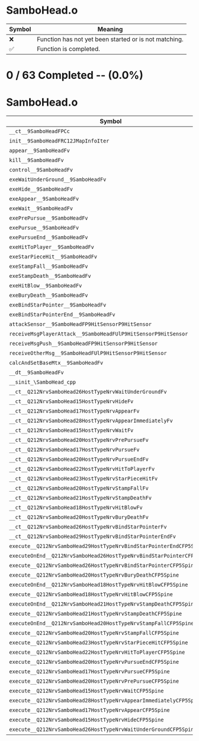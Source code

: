 # SamboHead.o
| Symbol | Meaning 
| ------------- | ------------- 
| :x: | Function has not yet been started or is not matching. 
| :white_check_mark: | Function is completed. 


# 0 / 63 Completed -- (0.0%)
# SamboHead.o
| Symbol | Decompiled? |
| ------------- | ------------- |
| `__ct__9SamboHeadFPCc` | :x: |
| `init__9SamboHeadFRC12JMapInfoIter` | :x: |
| `appear__9SamboHeadFv` | :x: |
| `kill__9SamboHeadFv` | :x: |
| `control__9SamboHeadFv` | :x: |
| `exeWaitUnderGround__9SamboHeadFv` | :x: |
| `exeHide__9SamboHeadFv` | :x: |
| `exeAppear__9SamboHeadFv` | :x: |
| `exeWait__9SamboHeadFv` | :x: |
| `exePrePursue__9SamboHeadFv` | :x: |
| `exePursue__9SamboHeadFv` | :x: |
| `exePursueEnd__9SamboHeadFv` | :x: |
| `exeHitToPlayer__9SamboHeadFv` | :x: |
| `exeStarPieceHit__9SamboHeadFv` | :x: |
| `exeStampFall__9SamboHeadFv` | :x: |
| `exeStampDeath__9SamboHeadFv` | :x: |
| `exeHitBlow__9SamboHeadFv` | :x: |
| `exeBuryDeath__9SamboHeadFv` | :x: |
| `exeBindStarPointer__9SamboHeadFv` | :x: |
| `exeBindStarPointerEnd__9SamboHeadFv` | :x: |
| `attackSensor__9SamboHeadFP9HitSensorP9HitSensor` | :x: |
| `receiveMsgPlayerAttack__9SamboHeadFUlP9HitSensorP9HitSensor` | :x: |
| `receiveMsgPush__9SamboHeadFP9HitSensorP9HitSensor` | :x: |
| `receiveOtherMsg__9SamboHeadFUlP9HitSensorP9HitSensor` | :x: |
| `calcAndSetBaseMtx__9SamboHeadFv` | :x: |
| `__dt__9SamboHeadFv` | :x: |
| `__sinit_\SamboHead_cpp` | :x: |
| `__ct__Q212NrvSamboHead26HostTypeNrvWaitUnderGroundFv` | :x: |
| `__ct__Q212NrvSamboHead15HostTypeNrvHideFv` | :x: |
| `__ct__Q212NrvSamboHead17HostTypeNrvAppearFv` | :x: |
| `__ct__Q212NrvSamboHead28HostTypeNrvAppearImmediatelyFv` | :x: |
| `__ct__Q212NrvSamboHead15HostTypeNrvWaitFv` | :x: |
| `__ct__Q212NrvSamboHead20HostTypeNrvPrePursueFv` | :x: |
| `__ct__Q212NrvSamboHead17HostTypeNrvPursueFv` | :x: |
| `__ct__Q212NrvSamboHead20HostTypeNrvPursueEndFv` | :x: |
| `__ct__Q212NrvSamboHead22HostTypeNrvHitToPlayerFv` | :x: |
| `__ct__Q212NrvSamboHead23HostTypeNrvStarPieceHitFv` | :x: |
| `__ct__Q212NrvSamboHead20HostTypeNrvStampFallFv` | :x: |
| `__ct__Q212NrvSamboHead21HostTypeNrvStampDeathFv` | :x: |
| `__ct__Q212NrvSamboHead18HostTypeNrvHitBlowFv` | :x: |
| `__ct__Q212NrvSamboHead20HostTypeNrvBuryDeathFv` | :x: |
| `__ct__Q212NrvSamboHead26HostTypeNrvBindStarPointerFv` | :x: |
| `__ct__Q212NrvSamboHead29HostTypeNrvBindStarPointerEndFv` | :x: |
| `execute__Q212NrvSamboHead29HostTypeNrvBindStarPointerEndCFP5Spine` | :x: |
| `executeOnEnd__Q212NrvSamboHead26HostTypeNrvBindStarPointerCFP5Spine` | :x: |
| `execute__Q212NrvSamboHead26HostTypeNrvBindStarPointerCFP5Spine` | :x: |
| `execute__Q212NrvSamboHead20HostTypeNrvBuryDeathCFP5Spine` | :x: |
| `executeOnEnd__Q212NrvSamboHead18HostTypeNrvHitBlowCFP5Spine` | :x: |
| `execute__Q212NrvSamboHead18HostTypeNrvHitBlowCFP5Spine` | :x: |
| `executeOnEnd__Q212NrvSamboHead21HostTypeNrvStampDeathCFP5Spine` | :x: |
| `execute__Q212NrvSamboHead21HostTypeNrvStampDeathCFP5Spine` | :x: |
| `executeOnEnd__Q212NrvSamboHead20HostTypeNrvStampFallCFP5Spine` | :x: |
| `execute__Q212NrvSamboHead20HostTypeNrvStampFallCFP5Spine` | :x: |
| `execute__Q212NrvSamboHead23HostTypeNrvStarPieceHitCFP5Spine` | :x: |
| `execute__Q212NrvSamboHead22HostTypeNrvHitToPlayerCFP5Spine` | :x: |
| `execute__Q212NrvSamboHead20HostTypeNrvPursueEndCFP5Spine` | :x: |
| `execute__Q212NrvSamboHead17HostTypeNrvPursueCFP5Spine` | :x: |
| `execute__Q212NrvSamboHead20HostTypeNrvPrePursueCFP5Spine` | :x: |
| `execute__Q212NrvSamboHead15HostTypeNrvWaitCFP5Spine` | :x: |
| `execute__Q212NrvSamboHead28HostTypeNrvAppearImmediatelyCFP5Spine` | :x: |
| `execute__Q212NrvSamboHead17HostTypeNrvAppearCFP5Spine` | :x: |
| `execute__Q212NrvSamboHead15HostTypeNrvHideCFP5Spine` | :x: |
| `execute__Q212NrvSamboHead26HostTypeNrvWaitUnderGroundCFP5Spine` | :x: |
